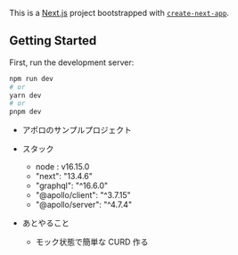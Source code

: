 This is a [Next.js](https://nextjs.org/) project bootstrapped with [`create-next-app`](https://github.com/vercel/next.js/tree/canary/packages/create-next-app).

## Getting Started

First, run the development server:

```bash
npm run dev
# or
yarn dev
# or
pnpm dev
```

- アポロのサンプルプロジェクト

- スタック

  - node : v16.15.0
  - "next": "13.4.6"
  - "graphql": "^16.6.0"
  - "@apollo/client": "^3.7.15"
  - "@apollo/server": "^4.7.4"

- あとやること
  - モック状態で簡単な CURD 作る
